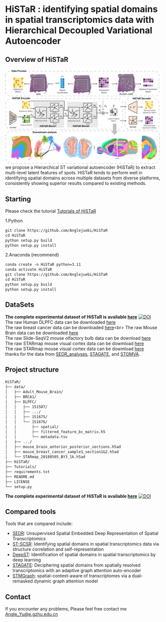 # HiSTaR : identifying spatial domains in spatial transcriptomics data with Hierarchical Decoupled Variational Autoencoder

## Overview of HiSTaR
![img.png](img.png)
we propose a Hierarchical ST variational autoencoder (HiSTaR) to extract multi-level latent features of spots. HiSTaR tends to perform well in identifying spatial domains across multiple datasets from diverse platforms, consistently showing superior results compared to existing methods.
## Starting
Please check the tutorial [Tutorials of HiSTaR](https://histar-tutorials.readthedocs.io/en/latest/index.html)

1.Python

    git clone https://github.com/Anglejuebi/HiSTaR
    cd HiSTaR
    python setup.py build
    python setup.py install

2.Anaconda (recommend)

    conda create -n HiSTaR python=3.11
    conda activate HiSTaR
    git clone https://github.com/Anglejuebi/HiSTaR
    cd HiSTaR
    python setup.py build
    python setup.py install

## DataSets
**The complete experimental dataset of HiSTaR is available [here](https://zenodo.org/records/15599070)** [![DOI](https://zenodo.org/badge/DOI/10.5281/zenodo.15599070.svg)](https://doi.org/10.5281/zenodo.15599070) <br>
The raw Human DLPFC data can be downloaded [here](http://spatial.libd.org/spatialLIBD/)<br>
The raw breast cancer data can be downloaded [here](https://www.10xgenomics.com/datasets/human-breast-cancer-block-a-section-1-1-standard-1-1-0;)<br>
The raw Mouse Brain data can be downloaded [here](https://www.10xgenomics.com/datasets/mouse-kidney-section-coronal-1-standard-1-1-0) <br>
The raw Slide-SeqV2 mouse olfactory bulb data can be download [here](https://singlecell.broadinstitute.org/single_cell/study/SCP815/highly-sensitive-spatial-transcriptomics-at-near-cellular-resolution-with-slide-seqv2#study-summary)<br>
The raw STARmap mouse visual cortex data can be dowmload [here](https://www.dropbox.com/sh/f7ebheru1lbz91s/AADm6D54GSEFXB1feRy6OSASa/visual_1020/20180505_BY3_1kgenes?dl=0&subfolder_nav_tracking=1)<br>
The raw STARmap mouse visual cortex data can be dowmload [here](https://www.dropbox.com/sh/f7ebheru1lbz91s/AADm6D54GSEFXB1feRy6OSASa/visual_1020/20180505_BY3_1kgenes?dl=0&subfolder_nav_tracking=1)<br>
thanks for the data from [SEDR_analyses](https://github.com/JinmiaoChenLab/SEDR_analyses), [STAGATE](https://drive.google.com/drive/folders/10lhz5VY7YfvHrtV40MwaqLmWz56U9eBP?usp=sharing), and [STGMVA](https://zenodo.org/records/8141084).<br>

## Project structure
    HiSTaR/
    ├── data/
    │   ├── Adult_Mouse_Brain/
    │   ├── BRCA1/
    │   ├── DLPFC/
    │   │   ├── 151507/
    │   │   ├── .../
    │   │   ├── 151675/
    │   │   └── 151676/
    │   │       ├── spatial/
    │   │       ├── filtered_feature_bc_matrix.h5
    │   │       └── metadata.tsv
    │   ├── .../
    │   ├── mouse_brain_anterior_posterior_sections.h5ad
    │   ├── mouse_breast_cancer_sample1_section1&2.h5ad
    │   └── STARmap_20180505_BY3_1k.h5ad
    ├── HiSTaR/
    ├── Tutorials/
    ├── requirements.txt
    ├── README.md
    ├── LICENSE
    └── setup.py
**The complete experimental dataset of HiSTaR is available [here](https://zenodo.org/records/15599070)** [![DOI](https://zenodo.org/badge/DOI/10.5281/zenodo.15599070.svg)](https://doi.org/10.5281/zenodo.15599070) <br>


## Compared tools
Tools that are compared include:
- [SEDR](https://github.com/JinmiaoChenLab/SEDR): Unsupervised Spatial Embedded Deep Representation of Spatial Transcriptomics
- [ST-SCSR](https://github.com/xkmaxidian/ST-SCSR): Identifying spatial domains in spatial transcriptomics data via structure correlation and self-representation
- [DeepST](https://github.com/JiangBioLab/DeepST): Identification of spatial domains in spatial transcriptomics by deep learning
- [STAGATE](https://github.com/QIFEIDKN/STAGATE): Deciphering spatial domains from spatially resolved transcriptomics with an adaptive graph attention auto-encoder
- [STMGraph](https://github.com/binbin-coder/STMGraph): spatial-context-aware of transcriptomes via a dual-remasked dynamic graph attention model

## Contact
If you encounter any problems, Please feel free contact me <a href="Angle_Yu@e.gzhu.edu.cn" title="Email">Angle_Yu@e.gzhu.edu.cn</a><br>



